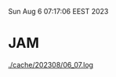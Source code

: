 Sun Aug  6 07:17:06 EEST 2023
# JAM
<a href='./cache/202308/06_07.log'>./cache/202308/06_07.log</a>

